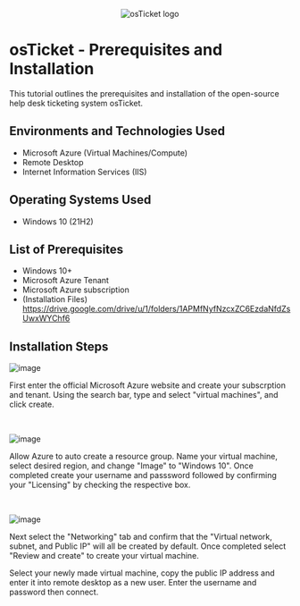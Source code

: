 <p align="center">
<img src="https://i.imgur.com/Clzj7Xs.png" alt="osTicket logo"/>
</p>

<h1>osTicket - Prerequisites and Installation</h1>
This tutorial outlines the prerequisites and installation of the open-source help desk ticketing system osTicket.<br />




<h2>Environments and Technologies Used</h2>

- Microsoft Azure (Virtual Machines/Compute)
- Remote Desktop
- Internet Information Services (IIS)

<h2>Operating Systems Used </h2>

- Windows 10</b> (21H2)

<h2>List of Prerequisites</h2>

- Windows 10+
- Microsoft Azure Tenant 
- Microsoft Azure subscription
- (Installation Files) https://drive.google.com/drive/u/1/folders/1APMfNyfNzcxZC6EzdaNfdZsUwxWYChf6

<h2>Installation Steps</h2>

![image](https://github.com/Chrismcclendon0/osticket-prereqs/assets/144953146/f8d2ca82-0297-4bfb-883a-e33322df86e3)

</p>
<p>
First enter the official Microsoft Azure website and create your subscrption and tenant. Using the search bar, type and select "virtual machines", and click create. </p>
<br />

![image](https://github.com/Chrismcclendon0/osticket-prereqs/assets/144953146/ae086b52-5eba-4c8c-a8c3-650289d97519)


</p>
<p>
Allow Azure to auto create a resource group. Name your virtual machine, select desired region, and change "Image" to "Windows 10". Once completed create your username and passsword followed by confirming your "Licensing" by checking the respective box. 

</p>
<br />


![image](https://github.com/Chrismcclendon0/osticket-prereqs/assets/144953146/f09c04be-5c99-41b5-870d-41677ffa73a6)

</p>
<p>
Next select the "Networking" tab and confirm that the "Virtual network, subnet, and Public IP" will all be created by default. Once completed select "Review and create" to create your virtual machine.

Select your newly made virtual machine, copy the public IP address and enter it into remote desktop as a new user. Enter the username and password then connect. </p>
<br />

